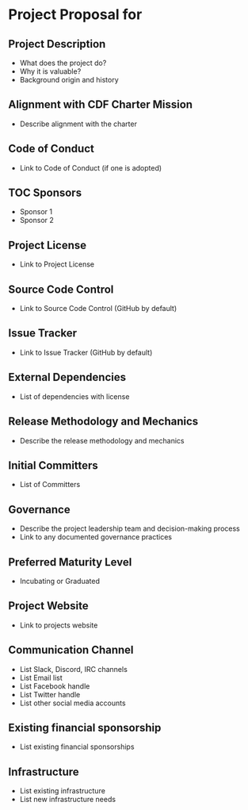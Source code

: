 # Project Proposal for <Project Name>

## Project Description

- What does the project do?
- Why it is valuable?
- Background origin and history

## Alignment with CDF Charter Mission

- Describe alignment with the charter

## Code of Conduct

- Link to Code of Conduct (if one is adopted)

## TOC Sponsors

- Sponsor 1
- Sponsor 2

## Project License

- Link to Project License

## Source Code Control

- Link to Source Code Control (GitHub by default)

## Issue Tracker

- Link to Issue Tracker (GitHub by default)

## External Dependencies

- List of dependencies with license

## Release Methodology and Mechanics

- Describe the release methodology and mechanics

## Initial Committers

- List of Committers

## Governance

- Describe the project leadership team and decision-making process
- Link to any documented governance practices

## Preferred Maturity Level

- Incubating or Graduated

## Project Website

- Link to projects website

## Communication Channel

- List Slack, Discord, IRC channels
- List Email list
- List Facebook handle
- List Twitter handle
- List other social media accounts

## Existing financial sponsorship

- List existing financial sponsorships

## Infrastructure

- List existing infrastructure
- List new infrastructure needs

